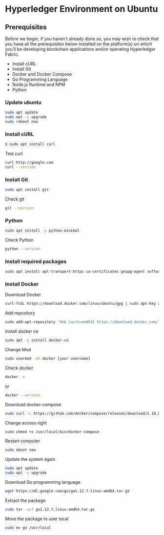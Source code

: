 # Hyperledger Environment on Ubuntu

## Prerequisites
Before we begin, if you haven’t already done so, you may wish to check that you have all the prerequisites below installed on the platform(s) on which you’ll be developing blockchain applications and/or operating Hyperledger Fabric.

  - Install cURL
  - Install Git
  - Docker and Docker Compose
  - Go Programming Language
  - Node.js Runtime and NPM
  - Python


### Update ubuntu
```sh
sudo apt update
sudo apt -y upgrade
sudo reboot now
```
### Install cURL

```sh
$ sudo apt install curl
```
Test curl
```sh
curl http://google.com
curl --version
```
### Install Git
```sh
sudo apt install git
```
Check git
```sh
git --version
```
### Python
```sh
sudo apt install -y python-minimal
```
Check Python
```sh
python --version
```
### Install required packages
```sh
sudo apt install apt-transport-https ca-certificates gnupg-agent software-properties-common
```
### Install Docker
Download Docker
```sh
curl-fsSL https://download.docker.com/linux/ubuntu/gpg | sudo apt-key add -
```
Add repository
```sh
sudo add-apt-repository "deb [arch=amd64] https://download.docker.com/linux/ubuntu $(lsb_release -cs) stable"
```
Install docker ce
```sh
sudo apt -y install docker-ce
```
Change Mod
```sh
sudo usermod -aG docker [your username]
```
Check docker
```sh
docker -v
```
or 
```sh
docker --version
```
Download docker-compose
```sh
sudo curl -L https://github.com/docker/compose/releases/download/1.18.0/docker-compose-`uname -s`-`uname -m` -o /usr/local/bin/docker-compose
```
Change access right
```sh
sudo chmod +x /usr/local/bin/docker-compose
```
Restart computer
```sh
sudo eboot now
```

Update the system again
```sh
sudo apt update
sudo apt -y upgrade

```

Download Go programming language
```sh
wget https://dl.google.com/go/go1.12.7.linux-amd64.tar.gz
```
Extract the package
```sh
sudo tar -xvf go1.12.7.linux-amd64.tar.gz
```
Move the package to user local
```sh
sudo mv go /usr/local
```




